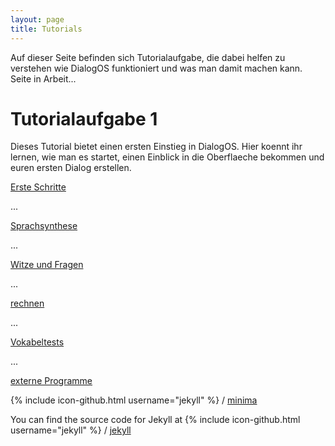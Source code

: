 ```yaml
---
layout: page
title: Tutorials
---
```

Auf dieser Seite befinden sich Tutorialaufgabe, die dabei helfen zu verstehen wie DialogOS funktioniert und was man damit machen kann.
Seite in Arbeit...


# Tutorialaufgabe 1 
Dieses Tutorial bietet einen ersten Einstieg in DialogOS. 
Hier koennt ihr lernen, wie man es startet, einen Einblick in die Oberflaeche bekommen und euren ersten Dialog erstellen. 

[Erste Schritte](tutorials/ersteschritte.html)


...
 
[Sprachsynthese](tutorials/sprachsynthese.html)


...

[Witze und Fragen](tutorials/witzeundfragen.html)


...

[rechnen](tutorials/rechnen.html)


...

[Vokabeltests](tutorials/vokabeltest.html) 


...

[externe Programme](tutorials/extprogramme.html)



{% include icon-github.html username="jekyll" %} /
[minima](https://github.com/jekyll/minima)

You can find the source code for Jekyll at
{% include icon-github.html username="jekyll" %} /
[jekyll](https://github.com/jekyll/jekyll)
